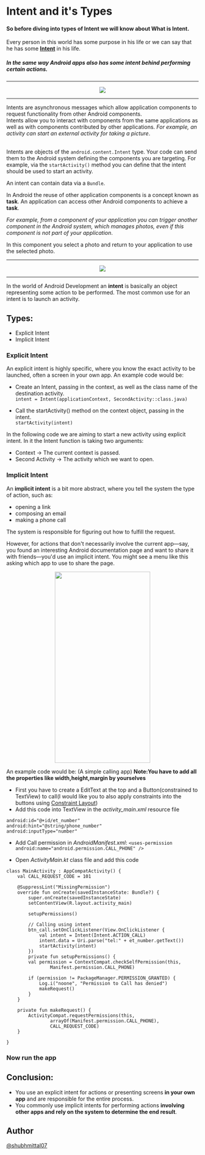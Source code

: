 
# Intent and it's Types

#### So before diving into types of Intent we will know about What is Intent.

Every person in this world has some purpose in his life or we can say that he has some [**Intent**](https://www.bing.com/search?q=intent+meaning&qs=AS&pq=inten&sk=AS2&sc=6-5&cvid=84306EFC2C2B4A3E81F5B6F4A1CACF58&FORM=QBRE&sp=3) in his life.<br/>

##### In the same way Android apps also has some intent behind performing certain actions.

<hr>
<p align = "center">
<img src="https://user-images.githubusercontent.com/59731205/134962884-6a885386-ee85-49fe-ae0b-1c5467d890bc.png">
<p/>
<hr>

Intents are asynchronous messages which allow application components to request functionality from other Android components. <br>Intents allow you to interact with components from the same applications as well as with components contributed by other applications. *For example, an activity can start an external activity for taking a picture*.
<br>
<br>

Intents are objects of the `android.content.Intent` type. Your code can send them to the Android system defining the components you are targeting. For example, via the `startActivity()` method you can define that the intent should be used to start an activity.<br>

An intent can contain data via a `Bundle`.

In Android the reuse of other application components is a concept known as **task**. An application can access other Android components to achieve a **task**.<br> 

*For example, from a component of your application you can trigger another component in the Android system, which manages photos, even if this component is not part of your application*.<br> 

In this component you select a photo and return to your application to use the selected photo.
<hr>

<p align = "center">
<img src="https://user-images.githubusercontent.com/59731205/134965001-03f169a9-e88a-462f-aa65-e1907a0b415c.png">
<p/>

<hr>

In the world of Android Development an **intent** is basically an object representing some action to be performed. The most common use for an intent is to launch an activity. 

## Types:
* Explicit Intent
* Implicit Intent

### Explicit Intent

An explicit intent is highly specific, where you know the exact activity to be launched, often a screen in your own app. An example code would be:

* Create an Intent, passing in the context, as well as the class name of the destination activity.<br>
`intent = Intent(applicationContext, SecondActivity::class.java)`  

* Call the startActivity() method on the context object, passing in the intent.<br>
`startActivity(intent)`

In the following code we are aiming to start a new activity using explicit intent.
In it the Intent function is taking two arguments:
* Context -> The current context is passed.
* Second Activity -> The activity which we want to open.


### Implicit Intent

An **implicit intent** is a bit more abstract, where you tell the system the type of action, such as: 
* opening a link 
* composing an email  
* making a phone call  

The system is responsible for figuring out how to fulfill the request.

However, for actions that don't necessarily involve the current app—say, you found an interesting Android documentation page and want to share it with friends—you'd use an implicit intent. You might see a menu like this asking which app to use to share the page.

<p align = "center">
<img src="https://user-images.githubusercontent.com/59731205/134967145-6980ad3c-053f-44b6-8cbe-a1dae674c103.png" width = "250" height = "500">
<p/>

An example code would be: (A simple calling app)
**Note:You have to add all the properties like width,height,margin by yourselves**
* First you have to create a EditText at the top and a Button(constrained to TextView) to call(I would like you to also apply constraints into the buttons using [Constraint Layout](https://github.com/girlscript/winter-of-contributing/blob/Android_Development_With_Kotlin/Android_Development_with_Kotlin/07.%20View%20Groups/07.4%20Constraint%20Layout.md))
* Add this code into TextView in the *activity_main.xml* resource file
```
android:id="@+id/et_number"
android:hint="@string/phone_number"
android:inputType="number"
```
* Add Call permission in *AndroidManifest.xml*:
`<uses-permission android:name="android.permission.CALL_PHONE" />`

* Open *ActivityMain.kt* class file and add this code

```
class MainActivity : AppCompatActivity() {
    val CALL_REQUEST_CODE = 101

    @SuppressLint("MissingPermission")
    override fun onCreate(savedInstanceState: Bundle?) {
        super.onCreate(savedInstanceState)
        setContentView(R.layout.activity_main)

        setupPermissions()

        // Calling using intent
        btn_call.setOnClickListener(View.OnClickListener {
            val intent = Intent(Intent.ACTION_CALL)
            intent.data = Uri.parse("tel:" + et_number.getText())
            startActivity(intent)
        })
        private fun setupPermissions() {
        val permission = ContextCompat.checkSelfPermission(this,
                Manifest.permission.CALL_PHONE)

        if (permission != PackageManager.PERMISSION_GRANTED) {
            Log.i("noone", "Permission to Call has denied")
            makeRequest()
        }
    }

    private fun makeRequest() {
        ActivityCompat.requestPermissions(this,
                arrayOf(Manifest.permission.CALL_PHONE),
                CALL_REQUEST_CODE)
    }

}
```
### Now run the app

## Conclusion:
* You use an explicit intent for actions or presenting screens **in your own app** and are responsible for the entire process.
* You commonly use implicit intents for performing actions **involving other apps and rely on the system to determine the end result**.



## Author
[@shubhmittal07](https://github.com/shubhmittal07)










